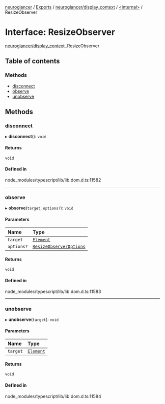 [neuroglancer](../README.md) / [Exports](../modules.md) / [neuroglancer/display\_context](../modules/neuroglancer_display_context.md) / [<internal\>](../modules/neuroglancer_display_context._internal_.md) / ResizeObserver

# Interface: ResizeObserver

[neuroglancer/display_context](../modules/neuroglancer_display_context.md).[<internal>](../modules/neuroglancer_display_context._internal_.md).ResizeObserver

## Table of contents

### Methods

- [disconnect](neuroglancer_display_context._internal_.ResizeObserver.md#disconnect)
- [observe](neuroglancer_display_context._internal_.ResizeObserver.md#observe)
- [unobserve](neuroglancer_display_context._internal_.ResizeObserver.md#unobserve)

## Methods

### disconnect

▸ **disconnect**(): `void`

#### Returns

`void`

#### Defined in

node_modules/typescript/lib/lib.dom.d.ts:11582

___

### observe

▸ **observe**(`target`, `options?`): `void`

#### Parameters

| Name | Type |
| :------ | :------ |
| `target` | [`Element`](../modules/main_module._internal_.md#element) |
| `options?` | [`ResizeObserverOptions`](neuroglancer_display_context._internal_.ResizeObserverOptions.md) |

#### Returns

`void`

#### Defined in

node_modules/typescript/lib/lib.dom.d.ts:11583

___

### unobserve

▸ **unobserve**(`target`): `void`

#### Parameters

| Name | Type |
| :------ | :------ |
| `target` | [`Element`](../modules/main_module._internal_.md#element) |

#### Returns

`void`

#### Defined in

node_modules/typescript/lib/lib.dom.d.ts:11584
